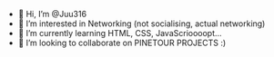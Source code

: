 - 👋 Hi, I’m @Juu316
- 👀 I’m interested in Networking (not socialising, actual networking)
- 🌱 I’m currently learning HTML, CSS, JavaScrioooopt...
- 💞️ I’m looking to collaborate on PINETOUR PROJECTS :)


<!---
Juu316/Juu316 is a ✨ special ✨ repository because its `README.md` (this file) appears on your GitHub profile.
You can click the Preview link to take a look at your changes.
--->
